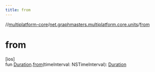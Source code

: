 ```yaml
---
title: from
---
```

//[multiplatform-core](../../index.html)/[net.graphmasters.multiplatform.core.units](index.html)/[from](from.html)



# from



[ios]\
fun [Duration](-duration/index.html#294327114%2FExtensions%2F-708110912).[from](from.html)(timeInterval: NSTimeInterval): [Duration](-duration/index.html#294327114%2FExtensions%2F-708110912)





